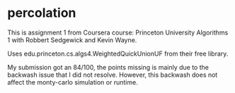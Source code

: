 # percolation
This is assignment 1 from Coursera course:  Princeton University Algorithms 1 with Robbert Sedgewick and Kevin Wayne. 

Uses edu.princeton.cs.algs4.WeightedQuickUnionUF from their free library.

My submission got an 84/100, the points missing is mainly due to the backwash issue that I did not resolve. 
However, this backwash does not affect the monty-carlo simulation or runtime.  
